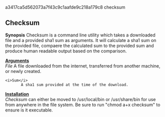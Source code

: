a3417ca5d562073a7f43c9c1aafde9c218a179c8  checksum

<h2>Checksum</h2>

<b>Synopsis</b>
    Checksum is a command line utility which takes a downloaded file and a provided sha1 sum as arguments. It will calculate a sha1 sum on the provided file, compaere the calculated sum to the provided sum and produce human readable output based on the comparison.


<u><b>Arguments</b></u>
    <br>
    <i>File</i>
           A file downloaded from the internet, transferred from another machine, or newly created.
    
    <i>Sum</i>
           A sha1 sum provided at the time of the download.

<u><b>Installation</b></u>
          <br>
          <i>Checksum</i> can either be moved to /usr/local/bin or /usr/share/bin for use from anywhere in the file system.
          Be sure to run "chmod a+x checksum" to ensure is it executable.
